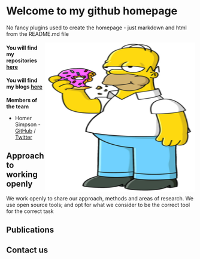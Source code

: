 # Welcome to my github homepage
No fancy plugins used to create the homepage - just markdown and html from the README.md file  


<img align="right" width="400" height="400" src="/images/Homer_Simpson.png">

<!-- comments out the code -->
<!-- the below code places the image using default markdown settings
<!-- ![Team Logo](/images/Homer_Simpson.png) -->

#### You will find my repositories [here](https://github.com/cagenic?tab=repositories)
#### You will find my blogs [here](https://cagenic.github.io/blog)

**Members of the team**  

* Homer Simpson - [GitHub](https://github.com/username) / [Twitter](https://twitter.com/homerjsimpson)

## Approach to working openly  
We work openly to share our approach, methods and areas of research.
We use open source tools; and opt for what we consider to be the correct tool for the correct task

## Publications

## Contact us
